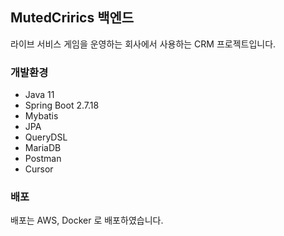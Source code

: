 ## MutedCrirics 백엔드
라이브 서비스 게임을 운영하는 회사에서 사용하는 CRM 프로젝트입니다.

### 개발환경
- Java 11
- Spring Boot 2.7.18
- Mybatis
- JPA
- QueryDSL
- MariaDB
- Postman
- Cursor

### 배포
배포는 AWS, Docker 로 배포하였습니다.
